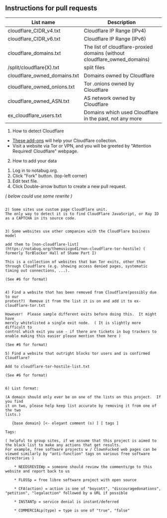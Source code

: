 ## Instructions for pull requests


| List name | Description |
| -------- | -------- |
| cloudflare_CIDR_v4.txt     | Cloudflare IP Range (IPv4)     |
| cloudflare_CIDR_v6.txt     | Cloudflare IP Range (IPv6)     |
| cloudflare_domains.txt     | The list of cloudflare-proxied domains (without cloudflare_owned_domains)     |
| /split/cloudflare(X).txt     | split files     |
| cloudflare_owned_domains.txt     | Domains owned by Cloudflare     |
| cloudflare_owned_onions.txt     | Tor .onions owned by Cloudflare     |
| cloudflare_owned_ASN.txt     | AS network owned by Cloudflare    |
| ex_cloudflare_users.txt     | Domains which used Cloudflare in the past, not any more     |


1) How to detect Cloudflare

- [These add-ons](what-to-do.md) will help your Cloudflare collection.
- Visit a website via Tor or VPN, and you will be greeted by "Attention Required! Cloudflare" webpage.

2) How to add your data

1. Log in to notabug.org.
2. Click "Fork" button. (top-left corner)
3. Edit text file.
4. Click Double-arrow button to create a new pull request.



*( below could use some rewrite )*

```

2) Some sites use custom page CloudFlare unit.
The only way to detect it is to find CloudFlare JavaScript, or Ray ID as a CAPTCHA in its source code.


3) Some websites use other companies with the CloudFlare business model

add them to [non-cloudflare-list](https://notabug.org/themusicgod1/non-cloudflare-tor-hostile) ( formerly TorBlocker Hall of Shame Part I)

This is a collection of websites that ban Tor exits, other than through Cloudflare (e.g. showing access denied pages, systematic timing out connections, ...).

(See #6 for format)


4) Find a website that has been removed from Cloudflare(possibly due to our
protest?)  Remove it from the list it is on and add it to ex-cloudflare-tor.txt

However!  Please sample different exits before doing this.  It might have
merely whitelisted a single exit node.  ( It is slightly more difficult to
control which exit you use - if there are tickets in bug trackers to
enable making this easier please mention them here )

(See #6 for format)

5) Find a website that outright blocks tor users and is confirmed Cloudflare?

Add to cloudflare-tor-hostile-list.txt

(See #6 for format)


6) List format:

(A domain should only ever be on one of the lists on this project.  If you find
it on two, please help keep list accurate by removing it from one of the two
lists.)

   {base domain} [<- elegant comment (s) ] [ tags ] 
 
Tags:

( helpful to group sites, if we assume that this project is aimed to the black list to make any actions that get results. 
For example, free software projects w / ClownFucked web pages can be viewed similarly by "anti-function" tags on various free software directories )

    * NEEDSREVIEWp = someone should review the comments/go to this website and report back to us

    * FLOSSp = free libre software project with open source

    * CFA(action) = action is one of "boycott", "discouragedonations", "petition", "legalaction" followed by a URL if possible

    * INSTANTp = service denial is instant/deferred
 
    * COMMERCIALp(type) = type is one of "true", "false"


```
